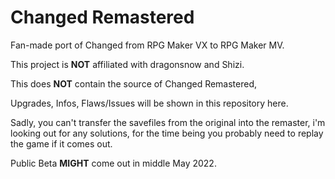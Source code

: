 # Changed Remastered

Fan-made port of Changed from RPG Maker VX to RPG Maker MV.

This project is **NOT** affiliated with dragonsnow and Shizi.

This does **NOT** contain the source of Changed Remastered,

Upgrades, Infos, Flaws/Issues will be shown in this repository here.

Sadly, you can't transfer the savefiles from the original into the remaster, i'm looking out for any solutions, for the time being you probably need to replay the game if it comes out.

Public Beta **MIGHT** come out in middle May 2022.
